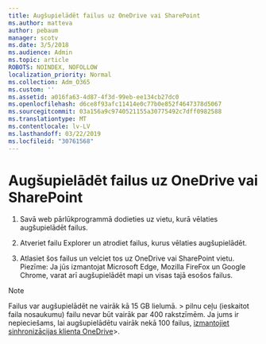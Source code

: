 ```yaml
---
title: Augšupielādēt failus uz OneDrive vai SharePoint
ms.author: matteva
author: pebaum
manager: scotv
ms.date: 3/5/2018
ms.audience: Admin
ms.topic: article
ROBOTS: NOINDEX, NOFOLLOW
localization_priority: Normal
ms.collection: Adm_O365
ms.custom: ''
ms.assetid: a016fa63-4d87-4f3d-99eb-ee134cb27dc0
ms.openlocfilehash: d6ce8f93afc11414e0c77b0e852f4647378d5067
ms.sourcegitcommit: 03a156a9c9740521155a30775492c7dff0982588
ms.translationtype: MT
ms.contentlocale: lv-LV
ms.lasthandoff: 03/22/2019
ms.locfileid: "30761568"
---
```

# <a name="upload-files-to-onedrive-or-sharepoint"></a>Augšupielādēt failus uz OneDrive vai SharePoint

1. Savā web pārlūkprogrammā dodieties uz vietu, kurā vēlaties augšupielādēt failus.
    
2. Atveriet failu Explorer un atrodiet failus, kurus vēlaties augšupielādēt.
    
3. Atlasiet šos failus un velciet tos uz OneDrive vai SharePoint vietu. Piezīme: Ja jūs izmantojat Microsoft Edge, Mozilla FireFox un Google Chrome, varat arī augšupielādēt mapi un visas tajā esošos failus.
    
> [!NOTE]
>  Failus var augšupielādēt ne vairāk kā 15 GB lielumā. > pilnu ceļu (ieskaitot faila nosaukumu) failu nevar būt vairāk par 400 rakstzīmēm. Ja jums ir nepieciešams, lai augšupielādētu vairāk nekā 100 failus, [izmantojiet sinhronizācijas klienta OneDrive](https://go.microsoft.com/fwlink/?linkid=866427)>. 
  

